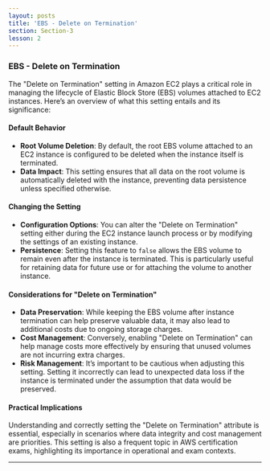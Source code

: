 ```yaml
---
layout: posts
title: 'EBS - Delete on Termination'
section: Section-3
lesson: 2
---
```


### EBS - Delete on Termination

The "Delete on Termination" setting in Amazon EC2 plays a critical role in managing the lifecycle of Elastic Block Store (EBS) volumes attached to EC2 instances. Here’s an overview of what this setting entails and its significance:

#### Default Behavior

- **Root Volume Deletion**: By default, the root EBS volume attached to an EC2 instance is configured to be deleted when the instance itself is terminated.
- **Data Impact**: This setting ensures that all data on the root volume is automatically deleted with the instance, preventing data persistence unless specified otherwise.

<!-- pagebreak -->

#### Changing the Setting

- **Configuration Options**: You can alter the "Delete on Termination" setting either during the EC2 instance launch process or by modifying the settings of an existing instance.
- **Persistence**: Setting this feature to `false` allows the EBS volume to remain even after the instance is terminated. This is particularly useful for retaining data for future use or for attaching the volume to another instance.

<!-- pagebreak -->

#### Considerations for "Delete on Termination"

- **Data Preservation**: While keeping the EBS volume after instance termination can help preserve valuable data, it may also lead to additional costs due to ongoing storage charges.
- **Cost Management**: Conversely, enabling "Delete on Termination" can help manage costs more effectively by ensuring that unused volumes are not incurring extra charges.
- **Risk Management**: It’s important to be cautious when adjusting this setting. Setting it incorrectly can lead to unexpected data loss if the instance is terminated under the assumption that data would be preserved.

<!-- pagebreak -->

#### Practical Implications

Understanding and correctly setting the "Delete on Termination" attribute is essential, especially in scenarios where data integrity and cost management are priorities. This setting is also a frequent topic in AWS certification exams, highlighting its importance in operational and exam contexts.

---
